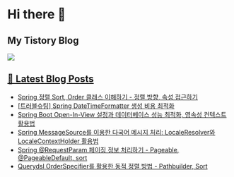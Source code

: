 # Hi there 👋

## My Tistory Blog

<p>
    <a href="https://kylo8.tistory.com"><img src="https://img.shields.io/badge/Tistory-000000?style=flat-square&logo=Tistory&logoColor=white"/>
</p>

## 📕 Latest Blog Posts

<ul><li><a href='https://kylo8.tistory.com/entry/Spring-%EC%A0%95%EB%A0%AC-Sort-Order-%ED%81%B4%EB%9E%98%EC%8A%A4-%EC%9D%B4%ED%95%B4%ED%95%98%EA%B8%B0-%EC%A0%95%EB%A0%AC-%EB%B0%A9%ED%96%A5-%EC%86%8D%EC%84%B1-%EC%A0%91%EA%B7%BC%ED%95%98%EA%B8%B0' target='_blank'>Spring 정렬 Sort, Order 클래스 이해하기 - 정렬 방향, 속성 접근하기</a></li><li><a href='https://kylo8.tistory.com/entry/%ED%8A%B8%EB%9F%AC%EB%B8%94%EC%8A%88%ED%8C%85-Spring-DateTimeFormatter-%EC%83%9D%EC%84%B1-%EB%B9%84%EC%9A%A9-%EC%B5%9C%EC%A0%81%ED%99%94' target='_blank'>[트러블슈팅] Spring DateTimeFormatter 생성 비용 최적화</a></li><li><a href='https://kylo8.tistory.com/entry/Spring-Boot-Open-In-View-%EC%84%A4%EC%A0%95%EA%B3%BC-%EB%8D%B0%EC%9D%B4%ED%84%B0%EB%B2%A0%EC%9D%B4%EC%8A%A4-%EC%84%B1%EB%8A%A5-%EC%B5%9C%EC%A0%81%ED%99%94-%EC%98%81%EC%86%8D%EC%84%B1-%EC%BB%A8%ED%85%8D%EC%8A%A4%ED%8A%B8-%ED%99%9C%EC%9A%A9%EB%B2%95' target='_blank'>Spring Boot Open-In-View 설정과 데이터베이스 성능 최적화, 영속성 컨텍스트 활용법</a></li><li><a href='https://kylo8.tistory.com/entry/Spring-MessageSource%EB%A5%BC-%EC%9D%B4%EC%9A%A9%ED%95%9C-%EB%8B%A4%EA%B5%AD%EC%96%B4-%EB%A9%94%EC%8B%9C%EC%A7%80-%EC%B2%98%EB%A6%AC-LocaleResolver%EC%99%80-LocaleContextHolder-%ED%99%9C%EC%9A%A9%EB%B2%95' target='_blank'>Spring MessageSource를 이용한 다국어 메시지 처리: LocaleResolver와 LocaleContextHolder 활용법</a></li><li><a href='https://kylo8.tistory.com/entry/Spring-RequestParam-%ED%8E%98%EC%9D%B4%EC%A7%95-%EC%A0%95%EB%B3%B4-%EC%B2%98%EB%A6%AC%ED%95%98%EA%B8%B0-Pageable-PageableDefault-sort' target='_blank'>Spring @RequestParam 페이징 정보 처리하기 - Pageable, @PageableDefault, sort</a></li><li><a href='https://kylo8.tistory.com/entry/Querydsl-OrderSpecifier%EB%A5%BC-%ED%99%9C%EC%9A%A9%ED%95%9C-%EB%8F%99%EC%A0%81-%EC%A0%95%EB%A0%AC-%EB%B0%A9%EB%B2%95-Pathbuilder-Sort' target='_blank'>Querydsl OrderSpecifier를 활용한 동적 정렬 방법 - Pathbuilder, Sort</a></li></ul>